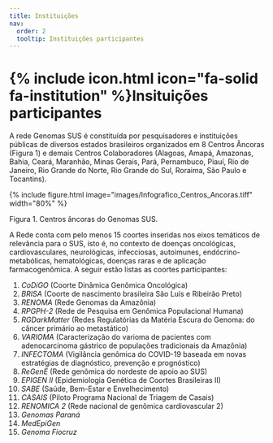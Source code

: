 ```yaml
---
title: Instituições
nav:
  order: 2
  tooltip: Instituições participantes
---
```


# {% include icon.html icon="fa-solid fa-institution" %}Insituições participantes

A rede Genomas SUS é constituída por pesquisadores e instituições públicas de diversos estados brasileiros organizados em 8 Centros Âncoras (Figura 1) e demais Centros Colaboradores (Alagoas, Amapá, Amazonas, Bahia, Ceará, Maranhão, Minas Gerais, Pará, Pernambuco, Piauí, Rio de Janeiro, Rio Grande do Norte, Rio Grande do Sul, Roraima, São Paulo e Tocantins).

{% include figure.html image="images/Infografico_Centros_Ancoras.tiff" width="80%" %}

Figura 1. Centros âncoras do Genomas SUS.

A Rede conta com pelo menos 15 coortes inseridas nos eixos temáticos de relevância para o SUS, isto é, no contexto de doenças oncológicas, cardiovasculares, neurológicas, infecciosas, autoimunes, endócrino-metabólicas, hematológicas, doenças raras e de aplicação farmacogenômica. A seguir estão listas as coortes participantes:
1. *CoDiGO* (Coorte Dinâmica Genômica Oncológica)
2. *BRISA* (Coorte de nascimento brasileira São Luís e Ribeirão Preto)
3. *RENOMA* (Rede Genomas da Amazônia)
4. *RPGPH-2* (Rede de Pesquisa em Genômica Populacional Humana)
5. *RGDarkMatter* (Redes Regulatórias da Matéria Escura do Genoma: do câncer primário ao metastático)
6. *VARIOMA* (Caracterização do varioma de pacientes com adenocarcinoma gástrico de populações tradicionais da Amazônia)
7. *INFECTOMA* (Vigilância genômica do COVID-19 baseada em novas estratégias de diagnóstico, prevenção e prognóstico)
8. *ReGenE* (Rede genômica do nordeste de apoio ao SUS)
9. *EPIGEN II* (Epidemiologia Genética de Coortes Brasileiras II)
10. *SABE* (Saúde, Bem-Estar e Envelhecimento)
11. *CASAIS* (Piloto Programa Nacional de Triagem de Casais)
12. *RENOMICA 2* (Rede nacional de genômica cardiovascular 2)
13. *Genomas Paraná*
14. *MedEpiGen*
15. *Genoma Fiocruz*
